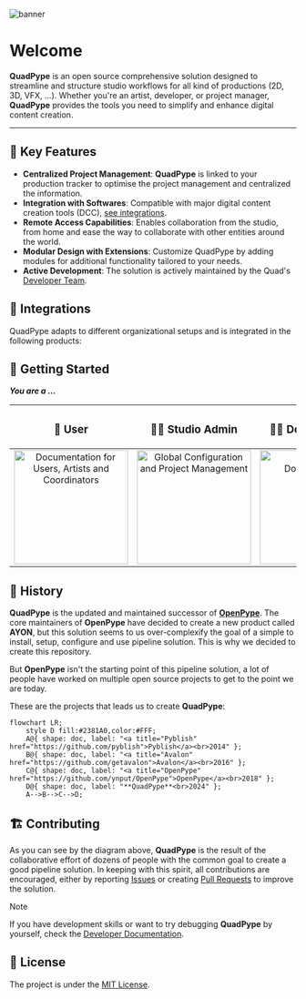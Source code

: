 ![banner](https://github.com/user-attachments/assets/a4dda6e4-55b9-4baa-9242-89120c36aabb)


# Welcome

**QuadPype** is an open source comprehensive solution designed to streamline and structure studio workflows for all kind of productions (2D, 3D, VFX, …). Whether you're an artist, developer, or project manager, **QuadPype** provides the tools you need to simplify and enhance digital content creation.

---

## 🌟 **Key Features**

- **Centralized Project Management**: **QuadPype** is linked to your production tracker to optimise the project management and centralized the information.
- **Integration with Softwares**: Compatible with major digital content creation tools (DCC), [see integrations](#-integrations).
- **Remote Access Capabilities**: Enables collaboration from the studio, from home and ease the way to collaborate with other entities around the world.
- **Modular Design with Extensions**: Customize QuadPype by adding modules for additional functionality tailored to your needs.
- **Active Development**: The solution is actively maintained by the Quad's [Developer Team](https://github.com/quadproduction/quadpype/wiki/08-%E2%80%90-Maintainers).

## 🧩 **Integrations**

QuadPype adapts to different organizational setups and is integrated in the following products:

## 🚀 **Getting Started**

***You are a …*** 

<div align="center">

| <h3>👥 User</h3> | <h3>👩‍💼 Studio Admin</h3> | <h3>🧑‍💻 Developer / TD</h3> |
| :--: | :-----------: | :------------: |
| [<img src="https://github.com/user-attachments/assets/295da0c5-cac9-45d3-85cb-8ce18fb53699" width="200" alt="Documentation for Users, Artists and Coordinators" />](https://github.com/quadproduction/quadpype/wiki/06-%E2%80%90-User-Guides) | [<img src="https://github.com/user-attachments/assets/4d01e129-a287-4f42-8a78-19001a68eff2" width="200" alt="Global Configuration and Project Management" />](https://github.com/quadproduction/quadpype/wiki/03-%E2%80%90-Global-Configuration) | [<img src="https://github.com/user-attachments/assets/84bb8c95-7ea3-4d94-b2ef-f3a296fbc0e2" width="200" alt="Technical Documentation" />](https://github.com/quadproduction/quadpype/wiki/07-%E2%80%90-Development) |

</div>

## 📜 **History**

**QuadPype** is the updated and maintained successor of [**OpenPype**](https://github.com/ynput/OpenPype). The core maintainers of **OpenPype** have decided to create a new product called **AYON**, but this solution seems to us over-complexify the goal of a simple to install, setup, configure and use pipeline solution. This is why we decided to create this repository.

But **OpenPype** isn't the starting point of this pipeline solution, a lot of people have worked on multiple open source projects to get to the point we are today.

These are the projects that leads us to create **QuadPype**:

```mermaid
flowchart LR;
    style D fill:#2381A0,color:#FFF;
    A@{ shape: doc, label: "<a title="Pyblish" href="https://github.com/pyblish">Pyblish</a><br>2014" };
    B@{ shape: doc, label: "<a title="Avalon" href="https://github.com/getavalon">Avalon</a><br>2016" };
    C@{ shape: doc, label: "<a title="OpenPype" href="https://github.com/ynput/OpenPype">OpenPype</a><br>2018" };
    D@{ shape: doc, label: "**QuadPype**<br>2024" };
    A-->B-->C-->D;

```

## 🏗️ Contributing

As you can see by the diagram above, **QuadPype** is the result of the collaborative effort of dozens of people with the common goal to create a good pipeline solution. In keeping with this spirit, all contributions are encouraged, either by reporting [Issues](https://github.com/quadproduction/quadpype/issues) or creating [Pull Requests](https://github.com/quadproduction/quadpype/pulls) to improve the solution.

> [!NOTE]
> If you have development skills or want to try debugging **QuadPype** by yourself, check the [Developer Documentation](https://github.com/quadproduction/quadpype/wiki/07-%E2%80%90-Development).


## 📑 License

The project is under the [MIT License](https://github.com/quadproduction/quadpype/blob/main/LICENSE).
